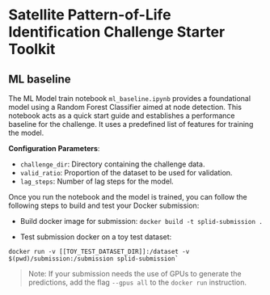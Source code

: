 # Satellite Pattern-of-Life Identification Challenge Starter Toolkit

## ML baseline
The ML Model train notebook `ml_baseline.ipynb` provides a foundational model using a Random Forest Classifier 
aimed at node detection. This notebook acts as a quick start guide and establishes a 
performance baseline for the challenge. It uses a predefined list of features for 
training the model.

**Configuration Parameters**:  
- `challenge_dir`: Directory containing the challenge data.
- `valid_ratio`: Proportion of the dataset to be used for validation.
- `lag_steps`: Number of lag steps for the model.

Once you run the notebook and the model is trained, you can follow the following steps to build and test your Docker submission:
- Build docker image for submission: `docker build -t splid-submission .`

- Test submission docker on a toy test dataset:
```
docker run -v [[TOY_TEST_DATASET_DIR]]:/dataset -v $(pwd)/submission:/submission splid-submission`
```

> Note: If your submission needs the use of GPUs to generate
the predictions, add the flag `--gpus all` to the `docker run` instruction.
